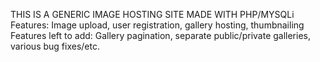THIS IS A GENERIC IMAGE HOSTING SITE MADE WITH PHP/MYSQLi
Features:
Image upload, user registration, gallery hosting, thumbnailing
Features left to add:
Gallery pagination, separate public/private galleries, various bug fixes/etc.
